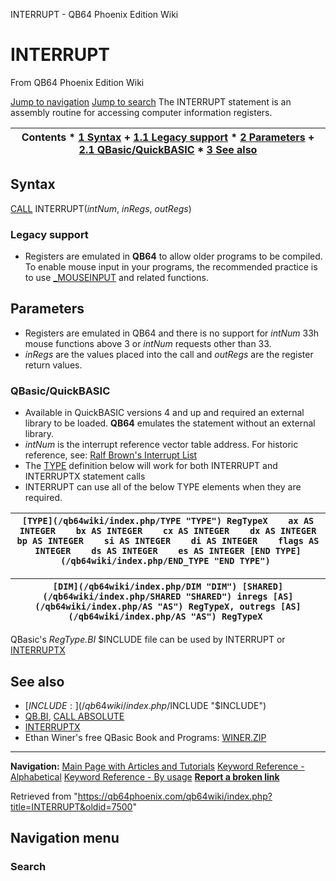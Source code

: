 


INTERRUPT - QB64 Phoenix Edition Wiki








# INTERRUPT



From QB64 Phoenix Edition Wiki



[Jump to navigation](#mw-head)
[Jump to search](#searchInput)
The INTERRUPT statement is an assembly routine for accessing computer information registers.


  






| Contents * [1 Syntax](#Syntax) 	+ [1.1 Legacy support](#Legacy_support) * [2 Parameters](#Parameters) 	+ [2.1 QBasic/QuickBASIC](#QBasic/QuickBASIC) * [3 See also](#See_also) |
| --- |


## Syntax


[CALL](/qb64wiki/index.php/CALL "CALL") INTERRUPT(*intNum*, *inRegs*, *outRegs*)
### Legacy support


* Registers are emulated in **QB64** to allow older programs to be compiled. To enable mouse input in your programs, the recommended practice is to use [\_MOUSEINPUT](/qb64wiki/index.php/MOUSEINPUT "MOUSEINPUT") and related functions.


  




## Parameters


* Registers are emulated in QB64 and there is no support for *intNum* 33h mouse functions above 3 or *intNum* requests other than 33.
* *inRegs* are the values placed into the call and *outRegs* are the register return values.


### QBasic/QuickBASIC


* Available in QuickBASIC versions 4 and up and required an external library to be loaded. **QB64** emulates the statement without an external library.
* *intNum* is the interrupt reference vector table address. For historic reference, see: [Ralf Brown's Interrupt List](http://www.ctyme.com/intr/cat.htm)
* The [TYPE](/qb64wiki/index.php/TYPE "TYPE") definition below will work for both INTERRUPT and INTERRUPTX statement calls
* INTERRUPT can use all of the below TYPE elements when they are required.




| ``` [TYPE](/qb64wiki/index.php/TYPE "TYPE") RegTypeX    ax AS INTEGER    bx AS INTEGER    cx AS INTEGER    dx AS INTEGER    bp AS INTEGER    si AS INTEGER    di AS INTEGER    flags AS INTEGER    ds AS INTEGER    es AS INTEGER [END TYPE](/qb64wiki/index.php/END_TYPE "END TYPE")  ``` |
| --- |




| ``` [DIM](/qb64wiki/index.php/DIM "DIM") [SHARED](/qb64wiki/index.php/SHARED "SHARED") inregs [AS](/qb64wiki/index.php/AS "AS") RegTypeX, outregs [AS](/qb64wiki/index.php/AS "AS") RegTypeX  ``` |
| --- |


QBasic's *RegType.BI* $INCLUDE file can be used by INTERRUPT or [INTERRUPTX](/qb64wiki/index.php/INTERRUPTX "INTERRUPTX")
  




## See also


* [$INCLUDE:](/qb64wiki/index.php/$INCLUDE "$INCLUDE")
* [QB.BI](/qb64wiki/index.php/QB.BI "QB.BI"), [CALL ABSOLUTE](/qb64wiki/index.php/CALL_ABSOLUTE "CALL ABSOLUTE")
* [INTERRUPTX](/qb64wiki/index.php/INTERRUPTX "INTERRUPTX")
* Ethan Winer's free QBasic Book and Programs: [WINER.ZIP](http://www.ethanwiner.com/fullmoon.html)


  






---


**Navigation:**
[Main Page with Articles and Tutorials](/qb64wiki/index.php/Main_Page "Main Page")
[Keyword Reference - Alphabetical](/qb64wiki/index.php/Keyword_Reference_-_Alphabetical "Keyword Reference - Alphabetical")
[Keyword Reference - By usage](/qb64wiki/index.php/Keyword_Reference_-_By_usage "Keyword Reference - By usage")
**[Report a broken link](https://qb64phoenix.com/forum/showthread.php?tid=2800)**  





Retrieved from "<https://qb64phoenix.com/qb64wiki/index.php?title=INTERRUPT&oldid=7500>"




## Navigation menu








### Search





















